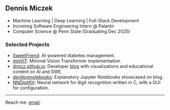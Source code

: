 ## Dennis Miczek

- Machine Learning | Deep Learning | Full-Stack Development  
- Incoming Software Engineering Intern @ Palantir
- Computer Science @ Penn State (Graduating Dec 2025)

### Selected Projects
- [SweetFriend](https://github.com/dmicz/SweetFriend): AI-powered diabetes management.
- [minViT](https://github.com/dmicz/minViT): Minimal Vision Transformer implementation.
- [dmicz.github.io](https://github.com/dmicz/dmicz.github.io): Developer [blog](https://dmicz.github.io) with visualizations and educational content on AI and SWE.
- [devblognotebooks](https://github.com/dmicz/devblognotebooks): Explanatory Jupyter Notebooks showcased on blog.
- [NNDigitKit](https://github.com/dmicz/NNDigitKit): Neural network for digit recognition written in C, with a GUI for configuration.

---

Reach me: [email](mailto:dennis.miczek@gmail.com).

